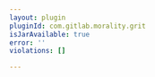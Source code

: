 ```yaml
---
layout: plugin
pluginId: com.gitlab.morality.grit
isJarAvailable: true
error: ''
violations: []

---
```

